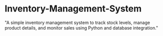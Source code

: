 # Inventory-Management-System
"A simple inventory management system to track stock levels, manage product details, and monitor sales using Python and database integration."

